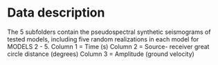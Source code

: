 # Data description
The 5 subfolders contain the pseudospectral synthetic seismograms of tested models, including five random realizations in each model for MODELS 2 - 5. 
Column 1 = Time (s)
Column 2 = Source- receiver great circle distance (degrees)
Column 3 = Amplitude (ground velocity)

